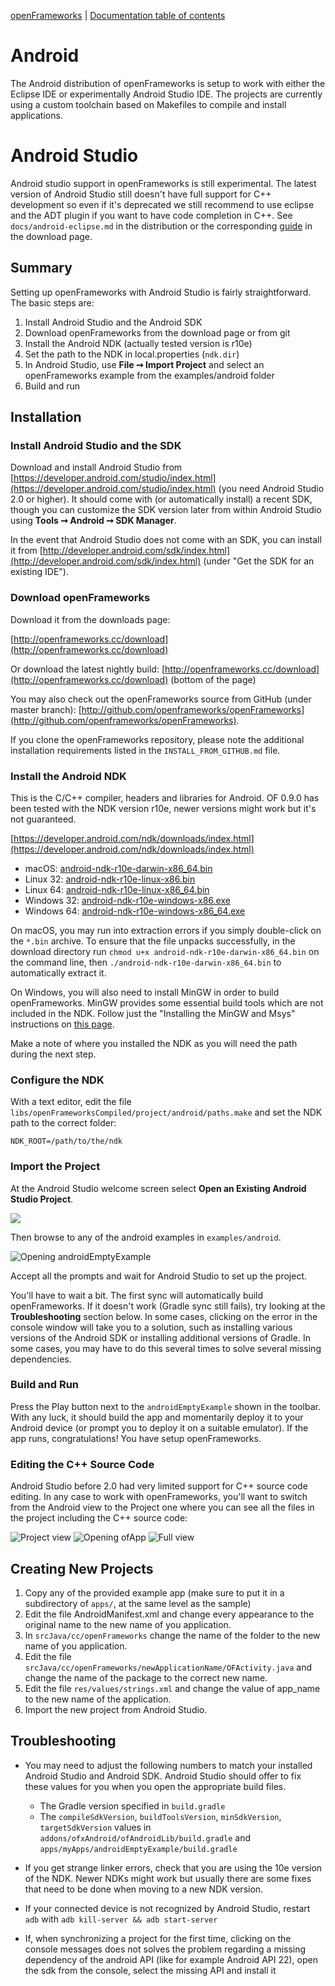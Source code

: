 [openFrameworks](http://openframeworks.cc/) | [Documentation table of contents](table_of_contents.md)

Android
=======

The Android distribution of openFrameworks is setup to work with either the Eclipse IDE or experimentally Android Studio IDE. The projects are currently using a custom toolchain based on Makefiles to compile and install applications.

# Android Studio

Android studio support in openFrameworks is still experimental. The latest version of Android Studio still doesn't have full support for C++ development so even if it's deprecated we still recommend to use eclipse and the ADT plugin if you want to have code completion in C++. See `docs/android-eclipse.md` in the distribution or the corresponding [guide](http://openframeworks.cc/setup/android-eclipse/) in the download page.

## Summary

Setting up openFrameworks with Android Studio is fairly straightforward. The basic steps are:

1. Install Android Studio and the Android SDK
3. Download openFrameworks from the download page or from git
2. Install the Android NDK (actually tested version is r10e)
4. Set the path to the NDK in local.properties (`ndk.dir`)
5. In Android Studio, use **File ➞ Import Project** and select an openFrameworks example from the examples/android folder
6. Build and run

## Installation

### Install Android Studio and the SDK

Download and install Android Studio from [https://developer.android.com/studio/index.html](https://developer.android.com/studio/index.html) (you need Android Studio 2.0 or higher). It should come with (or automatically install) a recent SDK, though you can customize the SDK version later from within Android Studio using **Tools ➞ Android ➞ SDK Manager**.

In the event that Android Studio does not come with an SDK, you can install it from [http://developer.android.com/sdk/index.html](http://developer.android.com/sdk/index.html) (under "Get the SDK for an existing IDE").

### Download openFrameworks

Download it from the downloads page:

[http://openframeworks.cc/download](http://openframeworks.cc/download)

Or download the latest nightly build:
[http://openframeworks.cc/download](http://openframeworks.cc/download) (bottom of the page)

You may also check out the openFrameworks source from GitHub (under master branch): [http://github.com/openframeworks/openFrameworks](http://github.com/openframeworks/openFrameworks).

If you clone the openFrameworks repository, please note the additional installation requirements listed in the `INSTALL_FROM_GITHUB.md` file.

### Install the Android NDK

This is the C/C++ compiler, headers and libraries for Android. OF 0.9.0 has been tested with the NDK version r10e, newer versions might work but it's not guaranteed.

[https://developer.android.com/ndk/downloads/index.html](https://developer.android.com/ndk/downloads/index.html)

- macOS: [android-ndk-r10e-darwin-x86_64.bin](http://dl.google.com/android/ndk/android-ndk-r10e-darwin-x86_64.bin)
- Linux 32: [android-ndk-r10e-linux-x86.bin](http://dl.google.com/android/ndk/android-ndk-r10e-linux-x86.bin)
- Linux 64: [android-ndk-r10e-linux-x86_64.bin](http://dl.google.com/android/ndk/android-ndk-r10e-linux-x86_64.bin)
- Windows 32: [android-ndk-r10e-windows-x86.exe](http://dl.google.com/android/ndk/android-ndk-r10e-windows-x86.exe)
- Windows 64: [android-ndk-r10e-windows-x86_64.exe](http://dl.google.com/android/ndk/android-ndk-r10e-windows-x86_64.exe)

On macOS, you may run into extraction errors if you simply double-click on the `*.bin` archive. To ensure that the file unpacks successfully, in the download directory run `chmod u+x android-ndk-r10e-darwin-x86_64.bin` on the command line, then `./android-ndk-r10e-darwin-x86_64.bin` to automatically extract it.

On Windows, you will also need to install MinGW in order to build openFrameworks. MinGW provides some essential build tools which are not included in the NDK. Follow just the "Installing the MinGW and Msys" instructions on [this page](http://www.multigesture.net/articles/how-to-install-mingw-msys-and-eclipse-on-windows/).

Make a note of where you installed the NDK as you will need the path during the next step.

### Configure the NDK

With a text editor, edit the file `libs/openFrameworksCompiled/project/android/paths.make` and set the NDK path to the correct folder:

    NDK_ROOT=/path/to/the/ndk

### Import the Project

At the Android Studio welcome screen select **Open an Existing Android Studio Project**.

![](images/android/open-existing-project.png)

Then browse to any of the android examples in `examples/android`.

![Opening androidEmptyExample](images/android/androidEmptyExample.png)

Accept all the prompts and wait for Android Studio to set up the project.

You'll have to wait a bit. The first sync will automatically build openFrameworks. If it doesn't work (Gradle sync still fails), try looking at the **Troubleshooting** section below.  In some cases, clicking on the error in the console window will take you to a solution, such as installing various versions of the Android SDK or installing additional versions of Gradle. In some cases, you may have to do this several times to solve several missing dependencies.

### Build and Run

Press the Play button next to the `androidEmptyExample` shown in the toolbar. With any luck, it should build the app and momentarily deploy it to your Android device (or prompt you to deploy it on a suitable emulator). If the app runs, congratulations! You have setup openFrameworks.

### Editing the C++ Source Code

Android Studio before 2.0 had very limited support for C++ source code editing. In any case to work with openFrameworks, you'll want to switch from the Android view to the Project one where you can see all the files in the project including the C++ source code:

![Project view](images/android/projectview.png)
![Opening ofApp](images/android/ofApp.png)
![Full view](images/android/full.png)

## Creating New Projects

1. Copy any of the provided example app (make sure to put it in a subdirectory of `apps/`, at the same level as the sample)
2. Edit the file AndroidManifest.xml and change every appearance to the original name to the new name of you application.
3. In `srcJava/cc/openFrameworks` change the name of the folder to the new name of you application.
4. Edit the file `srcJava/cc/openFrameworks/newApplicationName/OFActivity.java` and change the name of the package to the correct new name.
5. Edit the file `res/values/strings.xml` and change the value of app_name to the new name of the application.
6. Import the new project from Android Studio.

## Troubleshooting

- You may need to adjust the following numbers to match your installed Android Studio and Android SDK. Android Studio should offer to fix these values for you when you open the appropriate build files.
    - The Gradle version specified in `build.gradle`
    - The `compileSdkVersion`, `buildToolsVersion`, `minSdkVersion`, `targetSdkVersion` values in `addons/ofxAndroid/ofAndroidLib/build.gradle` and `apps/myApps/androidEmptyExample/build.gradle`

- If you get strange linker errors, check that you are using the 10e version of the NDK. Newer NDKs might work but usually there are some fixes that need to be done when moving to a new NDK version.

- If your connected device is not recognized by Android Studio, restart `adb` with `adb kill-server && adb start-server`

- If, when synchronizing a project for the first time, clicking on the console messages does not solves the problem regarding a missing dependency of the android API (like for example Android API 22), open the sdk from the console, select the missing API and install it
